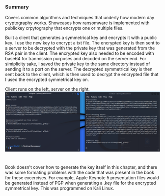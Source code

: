 ### Summary

Covers common algorithms and techniques that underly how modern day cryptography works.
Showcases how ransomware is implemented with publickey crpytography that encrypts one or multiple files. 

Built a client that generates a symmetrical key and encrypts it with a public key. I use
the new key to encrypt a txt file. The encrypted key is then sent to a server to be decrypted with the 
private key that was generated from the RSA pair in the client. The encrypted key also needed to be encoded with base64
for tranmission purposes and decoded on the server end. For simiplicity sake, I saved the private key to the same 
directory instead of sending it to a port on the server. The decrypted symmetrical key is then sent back to the client, 
which is then used to decrypt the encrypted file that I used the encrypted symmetrical key on.

Client runs on the left, server on the right.
![](./images/commandlineoutput.PNG)
#
Book doesn't cover how to generate the key itself in this chapter, and there was some formating problems with the code
that was present in the book for these excercises. For example, Apple Keynote 5 presentation files
would be generated instead of PGP when generating a .key file for the encrypted symmetrical key. This was programmed on Kali Linux.
